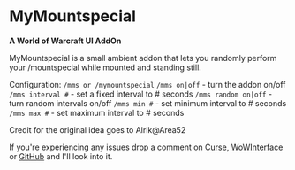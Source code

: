 # MyMountspecial
**A World of Warcraft UI AddOn**

MyMountspecial is a small ambient addon that lets you randomly perform your /mountspecial while mounted and standing still.

Configuration: `/mms or /mymountspecial`
`/mms on|off` - turn the addon on/off
`/mms interval #` - set a fixed interval to # seconds
`/mms random on|off` - turn random intervals on/off
`/mms min #` - set minimum interval to # seconds
`/mms max #` - set maximum interval to # seconds

Credit for the original idea goes to Alrik@Area52

If you're experiencing any issues drop a comment on [Curse](https://mods.curse.com/addons/wow/mymountspecial), [WoWInterface](http://www.wowinterface.com/downloads/info22590-MyMountspecial.html) or [GitHub](https://github.com/patrickjDE/MyMountspecial/issues) and I'll look into it.